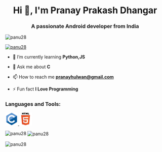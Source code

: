 <h1 align="center">Hi 👋, I'm Pranay Prakash Dhangar</h1>
<h3 align="center">A passionate Android developer from India</h3>

<p align="left"> <img src="https://komarev.com/ghpvc/?username=panu28&label=Profile%20views&color=0e75b6&style=flat" alt="panu28" /> </p>

<p align="left"> <a href="https://github.com/ryo-ma/github-profile-trophy"><img src="https://github-profile-trophy.vercel.app/?username=panu28" alt="panu28" /></a> </p>

- 🌱 I’m currently learning **Python,JS**

- 💬 Ask me about **C**

- 📫 How to reach me **pranayhulwan@gmail.com**

- ⚡ Fun fact **I Love Programming**

<p align="left">
</p>

<h3 align="left">Languages and Tools:</h3>
<p align="left"> <a href="https://www.cprogramming.com/" target="_blank" rel="noreferrer"> <img src="https://raw.githubusercontent.com/devicons/devicon/master/icons/c/c-original.svg" alt="c" width="40" height="40"/> </a> <a href="https://www.w3.org/html/" target="_blank" rel="noreferrer"> <img src="https://raw.githubusercontent.com/devicons/devicon/master/icons/html5/html5-original-wordmark.svg" alt="html5" width="40" height="40"/> </a> </p>

<p><img align="left" src="https://github-readme-stats.vercel.app/api/top-langs?username=panu28&show_icons=true&locale=en&layout=compact" alt="panu28" /></p>

<p>&nbsp;<img align="center" src="https://github-readme-stats.vercel.app/api?username=panu28&show_icons=true&locale=en" alt="panu28" /></p>

<p><img align="center" src="https://github-readme-streak-stats.herokuapp.com/?user=panu28&" alt="panu28" /></p>
